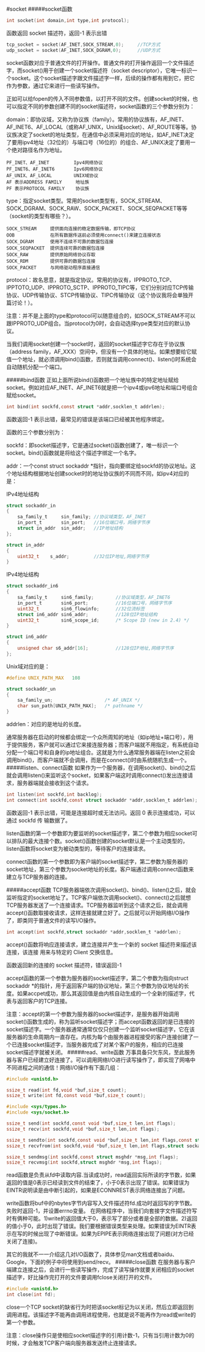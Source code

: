 #socket
#####socket函数
```c
int socket(int domain,int type,int protocol);
```
函数返回 socket 描述符，返回-1 表示出错 
```c
tcp_socket = socket(AF_INET,SOCK_STREAM,0); 	//TCP方式
udp_socket = socket(AF_INET,SOCK_DGRAM,0); 		//UDP方式
```

socket函数对应于普通文件的打开操作。普通文件的打开操作返回一个文件描述字，而socket()用于创建一个socket描述符（socket descriptor），它唯一标识一个socket。这个socket描述字跟文件描述字一样，后续的操作都有用到它，把它作为参数，通过它来进行一些读写操作。

正如可以给fopen的传入不同参数值，以打开不同的文件。创建socket的时候，也可以指定不同的参数创建不同的socket描述符，socket函数的三个参数分别为：

domain：即协议域，又称为协议族（family）。常用的协议族有，AF_INET、AF_INET6、AF_LOCAL（或称AF_UNIX，Unix域socket）、AF_ROUTE等等。协议族决定了socket的地址类型，在通信中必须采用对应的地址，如AF_INET决定了要用ipv4地址（32位的）与端口号（16位的）的组合、AF_UNIX决定了要用一个绝对路径名作为地址。
```text
PF_INET、AF_INET 		Ipv4网络协议
PF_INET6、AF_INET6 		Ipv6网络协议
AF_UNIX、AF_LOCAL 		UNIX域协议
AF 表示ADDRESS FAMILY 	地址族
PF 表示PROTOCOL FAMILY 	协议族
```
type：指定socket类型。常用的socket类型有，SOCK_STREAM、SOCK_DGRAM、SOCK_RAW、SOCK_PACKET、SOCK_SEQPACKET等等（socket的类型有哪些？）。
```text
SOCK_STREAM 	提供面向连接的稳定数据传输，即TCP协议
OOB 			在所有数据传送前必须使用connect()来建立连接状态
SOCK_DGRAM 		使用不连续不可靠的数据包连接
SOCK_SEQPACKET 	提供连续可靠的数据包连接
SOCK_RAW 		提供原始网络协议存取
SOCK_RDM 		提供可靠的数据包连接
SOCK_PACKET 	与网络驱动程序直接通信
```
protocol：故名思意，就是指定协议。常用的协议有，IPPROTO_TCP、IPPTOTO_UDP、IPPROTO_SCTP、IPPROTO_TIPC等，它们分别对应TCP传输协议、UDP传输协议、STCP传输协议、TIPC传输协议（这个协议我将会单独开篇讨论！）。

注意：并不是上面的type和protocol可以随意组合的，如SOCK_STREAM不可以跟IPPROTO_UDP组合。当protocol为0时，会自动选择type类型对应的默认协议。

当我们调用socket创建一个socket时，返回的socket描述字它存在于协议族（address family，AF_XXX）空间中，但没有一个具体的地址。如果想要给它赋值一个地址，就必须调用bind()函数，否则就当调用connect()、listen()时系统会自动随机分配一个端口。

#####bind函数
正如上面所说bind()函数把一个地址族中的特定地址赋给socket。例如对应AF_INET、AF_INET6就是把一个ipv4或ipv6地址和端口号组合赋给socket。
```c
int bind(int sockfd,const struct *addr,socklen_t addrlen);
```
函数返回-1 表示出错，最常见的错误是该端口已经被其他程序绑定。 

函数的三个参数分别为：

sockfd：即socket描述字，它是通过socket()函数创建了，唯一标识一个socket。bind()函数就是将给这个描述字绑定一个名字。

addr：一个const struct sockaddr *指针，指向要绑定给sockfd的协议地址。这个地址结构根据地址创建socket时的地址协议族的不同而不同，如ipv4对应的是：

IPv4地址结构
```c
struct sockaddr_in
{
	sa_family_t 	sin_family;	//协议域类型，AF_INET
	in_port_t		sin_port;	//16位端口号，网络字节序
	struct in_addr 	sin_addr;	//IP地址结构
};

struct in_addr
{
	uint32_t	s_addr;			//32位IP地址,网络字节序
}
```
IPv4地址结构
```c
struct sockaddr_in6
{
	sa_family_t		sin6_family;		//协议域类型，AF_INET6 
	in_port_t		sin6_port;			//16位端口号，网络字节序
	uint32_t		sin6_flowinfo;		//32位流标签
	struct in6_addr	sin6_addr;			//128位IP地址结构
	uint32_t		sin6_scope_id;		/* Scope ID (new in 2.4) */
}

struct in6_addr
{
	unsigned char s6_addr[16]; 			//128位IP地址,网络字节序
};
```
Unix域对应的是：
```c
#define UNIX_PATH_MAX	108

struct sockaddr_un
{
	sa_family_un;					/* AF_UNIX */
	char sun_path[UNIX_PATH_MAX];	/* pathname */
}
```
addrlen：对应的是地址的长度。

通常服务器在启动的时候都会绑定一个众所周知的地址（如ip地址+端口号），用于提供服务，客户就可以通过它来接连服务器；而客户端就不用指定，有系统自动分配一个端口号和自身的ip地址组合。这就是为什么通常服务器端在listen之前会调用bind()，而客户端就不会调用，而是在connect()时由系统随机生成一个。
#####listen、connect函数
如果作为一个服务器，在调用socket()、bind()之后就会调用listen()来监听这个socket，如果客户端这时调用connect()发出连接请求，服务器端就会接收到这个请求。
```c
int listen(int sockfd,int backlog);
int connect(int sockfd,const struct sockaddr *addr,socklen_t addrlen);
```
函数返回-1 表示出错，可能是连接超时或无法访问。返回 0 表示连接成功，可以通过 sockfd 传
输数据了。 

listen函数的第一个参数即为要监听的socket描述字，第二个参数为相应socket可以排队的最大连接个数。socket()函数创建的socket默认是一个主动类型的，listen函数将socket变为被动类型的，等待客户的连接请求。

connect函数的第一个参数即为客户端的socket描述字，第二参数为服务器的socket地址，第三个参数为socket地址的长度。客户端通过调用connect函数来建立与TCP服务器的连接。

#####accept函数
TCP服务器端依次调用socket()、bind()、listen()之后，就会监听指定的socket地址了。TCP客户端依次调用socket()、connect()之后就想TCP服务器发送了一个连接请求。TCP服务器监听到这个请求之后，就会调用accept()函数取接收请求，这样连接就建立好了。之后就可以开始网络I/O操作了，即类同于普通文件的读写I/O操作。
```c
int accept(int sockfd,struct sockaddr *addr,socklen_t *addrlen);
```
accept()函数将响应连接请求，建立连接并产生一个新的 socket 描述符来描述该连接，该连接
用来与特定的 Client 交换信息。 

函数返回新的连接的 socket 描述符，错误返回-1

accept函数的第一个参数为服务器的socket描述字，第二个参数为指向struct sockaddr *的指针，用于返回客户端的协议地址，第三个参数为协议地址的长度。如果accpet成功，那么其返回值是由内核自动生成的一个全新的描述字，代表与返回客户的TCP连接。

注意：accept的第一个参数为服务器的socket描述字，是服务器开始调用socket()函数生成的，称为监听socket描述字；而accept函数返回的是已连接的socket描述字。一个服务器通常通常仅仅只创建一个监听socket描述字，它在该服务器的生命周期内一直存在。内核为每个由服务器进程接受的客户连接创建了一个已连接socket描述字，当服务器完成了对某个客户的服务，相应的已连接socket描述字就被关闭。
#####read、write函数
万事具备只欠东风，至此服务器与客户已经建立好连接了。可以调用网络I/O进行读写操作了，即实现了网咯中不同进程之间的通信！网络I/O操作有下面几组：
```c
#include <unistd.h>

ssize_t read(int fd,void *buf,size_t count);
ssize_t write(int fd,const void *buf,size_t count);

#include <sys/types.h>
#include <sys/socket.h>

ssize_t send(int sockfd,const void *buf,size_t len,int flags);
ssize_t recv(int sockfd,void *buf,size_t len,int flags);

ssize_t sendto(int sockfd,const void *buf,size_t len,int flags,const struct sockaddr *dest_addr,socklen_t addrlen);
ssize_t recvfrom(int sockfd,void *buf,size_t len,int flags,struct sockaddr *src_addr,socklen_t *addrlen);

ssize_t sendmsg(int sockfd,const struct msghdr *msg,int flags);
ssize_t recvmsg(int sockfd,struct msghdr *msg,int flags);
```
read函数是负责从fd中读取内容.当读成功时，read返回实际所读的字节数，如果返回的值是0表示已经读到文件的结束了，小于0表示出现了错误。如果错误为EINTR说明读是由中断引起的，如果是ECONNREST表示网络连接出了问题。

write函数将buf中的nbytes字节内容写入文件描述符fd.成功时返回写的字节数。失败时返回-1，并设置errno变量。 在网络程序中，当我们向套接字文件描述符写时有俩种可能。1)write的返回值大于0，表示写了部分或者是全部的数据。2)返回的值小于0，此时出现了错误。我们要根据错误类型来处理。如果错误为EINTR表示在写的时候出现了中断错误。如果为EPIPE表示网络连接出现了问题(对方已经关闭了连接)。

其它的我就不一一介绍这几对I/O函数了，具体参见man文档或者baidu、Google，下面的例子中将使用到send/recv。
#####close函数
在服务器与客户端建立连接之后，会进行一些读写操作，完成了读写操作就要关闭相应的socket描述字，好比操作完打开的文件要调用fclose关闭打开的文件。
```c
#include <unistd.h>
int close(int fd);
```
close一个TCP socket的缺省行为时把该socket标记为以关闭，然后立即返回到调用进程。该描述字不能再由调用进程使用，也就是说不能再作为read或write的第一个参数。

注意：close操作只是使相应socket描述字的引用计数-1，只有当引用计数为0的时候，才会触发TCP客户端向服务器发送终止连接请求。


